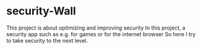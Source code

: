 # security-Wall
This project is about optimizing and improving security
In this project, a security app such as e.g. for games or for the internet browser So here I try to take security to the next level.
